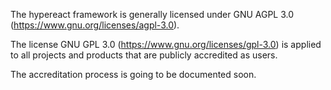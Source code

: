 The hypereact framework is generally licensed under GNU AGPL 3.0 (https://www.gnu.org/licenses/agpl-3.0).

The license GNU GPL 3.0 (https://www.gnu.org/licenses/gpl-3.0) is applied to all projects and products that are publicly accredited as users.

The accreditation process is going to be documented soon.
